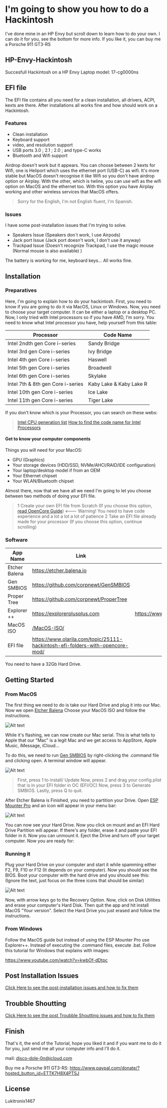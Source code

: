 # I'm going to show you how to do a Hackintosh
I've done mine in an HP Envy but scroll down to learn how to do your own. I can do it for you, see the bottom for more info. If you like it, you can buy me a Porsche 911 GT3-RS
## HP-Envy-Hackintosh
Succesfull Hackintosh on a HP Envy Laptop model: 17-cg0000ns

## EFI file

The EFI file contains all you need for a clean installation, all drivers, ACPI, kexts are there. After installations all works fine and how should work on a Hackintosh.

### Features

- Clean installation
- Keyboard support
- video, and resolution support
- USB ports 3.0 ; 2.1 ; 2.0 ; and type-C works
- Bluetooth and Wifi support

Airdrop doesn't work but it appears. You can choose between 2 kexts for Wifi, one is Heliport which uses the ethernet port (USB-C) as wifi. It's more stable but MacOS doesn't recognise it like Wifi so you don't have airdrop option or Airplay. With the other, which is twline, you can use wifi as the wifi option on MacOS and the ethernet too. With this option you have Airplay working and other wireless services that MacOS offers.

> Sorry for the English, I'm not English fluent, I'm Spanish.


### Issues

I have some post-installation issues that I'm trying to solve.

- Speakers Issue (Speakers don´t work, I use Airpods)
- Jack port Issue (Jack port doesn't work, I don't use it anyway)
- Trackpad Issue (Doesn't recognize Trackpad, I use the magic mouse (Normal mouse is also available) )

The battery is working for me, keyboard keys... All works fine.

## Installation
### Preparatives
Here, I'm going to explain how to do your hackintosh. First, you need to know if you are going to do it via MacOS, Linux or Windows. Now, you need to choose your target computer. It can be either a laptop or a desktop PC. Now, I only tried with Intel processors so if you have AMD, I'm sorry. You need to know what Intel processor you have, help yourself from this table:

| Processor | Code Name |
| ------ | ------ |
| Intel 2ndth gen Core i-series | Sandy Bridge |
| Intel 3rd gen Core i-series | Ivy Bridge |
| Intel 4th gen Core i-series | Haswell |
| Intel 5th gen Core i-series | Broadwell |
| Intel 6th gen Core i-series | Skylake |
| Intel 7th & 8th gen Core i-series | Kaby Lake & Kaby Lake R|
| Intel 10th gen Core i-series | Ice Lake |
| Intel 11th gen Core i-series | Tiger Lake |
If you don't know which is your Processor, you can search on these webs:
> [Intel CPU generation list](https://www.pcguide.com/cpu/intel-cpu-generation-list/)
> [How to find the code name for Intel Processors](https://www.intel.com/content/www/us/en/support/articles/000027640/processors.html)


#### Get to know your computer components

Things you will need for your MacOS:
- GPU (Graphics)
- Your storage devices (HDD/SSD, NVMe/AHCI/RAID/IDE configuration)
- Your laptop/desktop model if from an OEM
- Your Ethernet chipset
- Your WLAN/Bluetooth chipset

Almost there, now that we have all we need I'm going to let you choose between two methods of doing your EFI file.

> 1 Create your own EFI file from Scratch (If you choose this option, [read OpenCore Guide](https://dortania.github.io/OpenCore-Install-Guide)) <--- Warning! You need to have code experience and a lot a lot a lot of patience
> 2 Take an EFI file already made for your processor (If you choose this option, continue scrolling)

### Software
| App Name | Link | Alternative Link (For Mac users)
| ------ | ------ | ----- |
| Etcher Balena | https://etcher.balena.io |
| Gen SMBIOS | https://github.com/corpnewt/GenSMBIOS |
| Proper Tree | https://github.com/corpnewt/ProperTree |
| Explorer ++ | https://explorerplusplus.com | https://www.olarila.com/files/Utils/ESP%20Mounter%20Pro.app_v1.9.1.zip |
| MacOS ISO | [/MacOS-ISO/](https://www.olarila.com/topic/6278-olarila-vanilla-images-macos-installer/) |
| EFI file | https://www.olarila.com/topic/25111-hackintosh-efi-folders-with-opencore-mod/ |

You need to have a 32Gb Hard Drive.
## Getting Started
### From MacOS
The first thing we need to do is take our Hard Drive and plug it into our Mac. Now we open [Etcher Balena](https://etcher.balena.io) Choose your MacOS ISO and follow the instructions.

![Alt text](https://etcher.balena.io/images/Etcher_steps.gif "Etcher Balena Preview")

While it's flashing, we can now create our Mac serial. This is what tells to Apple that our "Mac" is a legit Mac and we get access to AppStore, Apple Music, iMessage, iCloud...

To do this, we need to run [Gen SMBIOS](https://github.com/corpnewt/GenSMBIOS) by right-clicking the .command file and clicking open. A terminal window will appear.

![Alt text](https://user-images.githubusercontent.com/13791385/139742414-c20303de-e77a-45ac-8fd2-d2b4908f8979.png "Gen SMBIOS Preview")

> First, press 1 to install/ Update
> Now, press 2 and drag your config.plist that is in your EFI folder in OC (EFI/OC)
> Now, press 3 to Generate SMBIOS.
> Lastly, press Q to quit.

After Etcher Balena is Finished, you need to partition your Drive. Open [ESP Mounter Pro](https://www.olarila.com/files/Utils/ESP%20Mounter%20Pro.app_v1.9.1.zip) and an icon will appear in your menu bar:

![Alt text](https://i0.wp.com/manjaro.site/wp-content/uploads/2022/03/Screen-Shot-2022-03-02-at-10.51.39.png?resize=768%2C366&ssl=1 "ESP Mounter Pro Preview")

You can now see your Hard Drive. Now you click on mount and an EFI Hard Drive Partition will appear. If there's any folder, erase it and paste your EFI folder in it. Now you can unmount it. Eject the Drive and turn off your target computer. Now you are ready for:

### Running it
Plug your Hard Drive on your computer and start it while spamming either F2, F9, F10 or F12 (It depends on your computer). Now you should see the BIOS. Boot your computer with the hard drive and you should see this: (Ignore the text, just focus on the three icons that should be similar)

![Alt text](https://i.ytimg.com/vi/qxZ_oZ9Qrtc/maxresdefault.jpg "Preview")

Now, with arrow keys go to the Recovery Option. Now, click on Disk Utilities and erase your computer's Hard Disk. Then quit the app and hit install MacOS "Your version". Select the Hard Drive you just erased and follow the instructions.

### From Windows

Follow the MacOS guide but instead of using the ESP Mounter Pro use Explorer++. Instead of executing the .command files, execute .bat. Follow this tutorial for Windows that explains with images:

https://www.youtube.com/watch?v=kwbOf-dDtpc

## Post Installation Issues

[Click Here to see the post-installation issues and how to fix them](https://dortania.github.io/OpenCore-Post-Install/#how-to-follow-this-guide)

## Troubble Shoutting

[Click Here to see the post Troubble Shoutting issues and how to fix them](https://dortania.github.io/OpenCore-Install-Guide/troubleshooting/troubleshooting.html)

## Finish

That's it, the end of the Tutorial, hope you liked it and if you want me to do it for you, just send me all your computer info and I'll do it.

mail: disco-dole-0n@icloud.com

Buy me a Porsche 911 GT3-RS: https://www.paypal.com/donate/?hosted_button_id=ETTK7H8X4PTSJ
## License
Lukitronix1467
